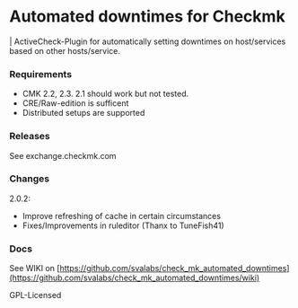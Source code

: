 # Automated downtimes for Checkmk

| ActiveCheck-Plugin for automatically setting downtimes on host/services based on other hosts/service.

### Requirements

- CMK 2.2, 2.3. 2.1 should work but not tested.
- CRE/Raw-edition is sufficent
- Distributed setups are supported

### Releases

See exchange.checkmk.com

### Changes

2.0.2:
  - Improve refreshing of cache in certain circumstances
  - Fixes/Improvements in ruleditor (Thanx to TuneFish41)
  

### Docs

See WIKI on [https://github.com/svalabs/check_mk_automated_downtimes](https://github.com/svalabs/check_mk_automated_downtimes/wiki)

GPL-Licensed


